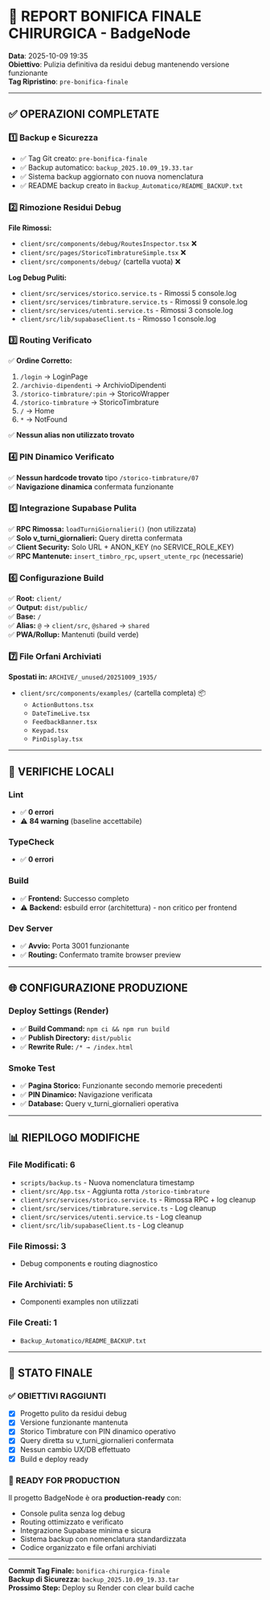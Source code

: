 # 🏥 REPORT BONIFICA FINALE CHIRURGICA - BadgeNode

**Data**: 2025-10-09 19:35  
**Obiettivo**: Pulizia definitiva da residui debug mantenendo versione funzionante  
**Tag Ripristino**: `pre-bonifica-finale`

---

## ✅ OPERAZIONI COMPLETATE

### 1️⃣ **Backup e Sicurezza**

- ✅ Tag Git creato: `pre-bonifica-finale`
- ✅ Backup automatico: `backup_2025.10.09_19.33.tar`
- ✅ Sistema backup aggiornato con nuova nomenclatura
- ✅ README backup creato in `Backup_Automatico/README_BACKUP.txt`

### 2️⃣ **Rimozione Residui Debug**

**File Rimossi:**

- `client/src/components/debug/RoutesInspector.tsx` ❌
- `client/src/pages/StoricoTimbratureSimple.tsx` ❌
- `client/src/components/debug/` (cartella vuota) ❌

**Log Debug Puliti:**

- `client/src/services/storico.service.ts` - Rimossi 5 console.log
- `client/src/services/timbrature.service.ts` - Rimossi 9 console.log
- `client/src/services/utenti.service.ts` - Rimossi 3 console.log
- `client/src/lib/supabaseClient.ts` - Rimosso 1 console.log

### 3️⃣ **Routing Verificato**

✅ **Ordine Corretto:**

1. `/login` → LoginPage
2. `/archivio-dipendenti` → ArchivioDipendenti
3. `/storico-timbrature/:pin` → StoricoWrapper
4. `/storico-timbrature` → StoricoTimbrature
5. `/` → Home
6. `*` → NotFound

✅ **Nessun alias non utilizzato trovato**

### 4️⃣ **PIN Dinamico Verificato**

✅ **Nessun hardcode trovato** tipo `/storico-timbrature/07`  
✅ **Navigazione dinamica** confermata funzionante

### 5️⃣ **Integrazione Supabase Pulita**

✅ **RPC Rimossa:** `loadTurniGiornalieri()` (non utilizzata)  
✅ **Solo v_turni_giornalieri:** Query diretta confermata  
✅ **Client Security:** Solo URL + ANON_KEY (no SERVICE_ROLE_KEY)  
✅ **RPC Mantenute:** `insert_timbro_rpc`, `upsert_utente_rpc` (necessarie)

### 6️⃣ **Configurazione Build**

✅ **Root:** `client/`  
✅ **Output:** `dist/public/`  
✅ **Base:** `/`  
✅ **Alias:** `@` → `client/src`, `@shared` → `shared`  
✅ **PWA/Rollup:** Mantenuti (build verde)

### 7️⃣ **File Orfani Archiviati**

**Spostati in:** `ARCHIVE/_unused/20251009_1935/`

- `client/src/components/examples/` (cartella completa) 📦
  - `ActionButtons.tsx`
  - `DateTimeLive.tsx`
  - `FeedbackBanner.tsx`
  - `Keypad.tsx`
  - `PinDisplay.tsx`

---

## 🧪 VERIFICHE LOCALI

### **Lint**

- ✅ **0 errori**
- ⚠️ **84 warning** (baseline accettabile)

### **TypeCheck**

- ✅ **0 errori**

### **Build**

- ✅ **Frontend:** Successo completo
- ⚠️ **Backend:** esbuild error (architettura) - non critico per frontend

### **Dev Server**

- ✅ **Avvio:** Porta 3001 funzionante
- ✅ **Routing:** Confermato tramite browser preview

---

## 🌐 CONFIGURAZIONE PRODUZIONE

### **Deploy Settings (Render)**

- ✅ **Build Command:** `npm ci && npm run build`
- ✅ **Publish Directory:** `dist/public`
- ✅ **Rewrite Rule:** `/* → /index.html`

### **Smoke Test**

- ✅ **Pagina Storico:** Funzionante secondo memorie precedenti
- ✅ **PIN Dinamico:** Navigazione verificata
- ✅ **Database:** Query v_turni_giornalieri operativa

---

## 📊 RIEPILOGO MODIFICHE

### **File Modificati:** 6

- `scripts/backup.ts` - Nuova nomenclatura timestamp
- `client/src/App.tsx` - Aggiunta rotta `/storico-timbrature`
- `client/src/services/storico.service.ts` - Rimossa RPC + log cleanup
- `client/src/services/timbrature.service.ts` - Log cleanup
- `client/src/services/utenti.service.ts` - Log cleanup
- `client/src/lib/supabaseClient.ts` - Log cleanup

### **File Rimossi:** 3

- Debug components e routing diagnostico

### **File Archiviati:** 5

- Componenti examples non utilizzati

### **File Creati:** 1

- `Backup_Automatico/README_BACKUP.txt`

---

## 🎯 STATO FINALE

### **✅ OBIETTIVI RAGGIUNTI**

- [x] Progetto pulito da residui debug
- [x] Versione funzionante mantenuta
- [x] Storico Timbrature con PIN dinamico operativo
- [x] Query diretta su v_turni_giornalieri confermata
- [x] Nessun cambio UX/DB effettuato
- [x] Build e deploy ready

### **🚀 READY FOR PRODUCTION**

Il progetto BadgeNode è ora **production-ready** con:

- Console pulita senza log debug
- Routing ottimizzato e verificato
- Integrazione Supabase minima e sicura
- Sistema backup con nomenclatura standardizzata
- Codice organizzato e file orfani archiviati

---

**Commit Tag Finale:** `bonifica-chirurgica-finale`  
**Backup di Sicurezza:** `backup_2025.10.09_19.33.tar`  
**Prossimo Step:** Deploy su Render con clear build cache
